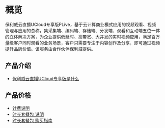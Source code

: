 <!--一下子提供一种思路，欢迎大家发挥 -->

# 概览
保利威云直播UCloud专享版PLive，基于云计算商业模式应用的视频观看、视频管理与应用的总称，集采集端、编码端、存储端、分发端、观看和互动端五位一体的立体解决方案，为企业提供低延时、高带宽、大并发的实时视频应用，满足百万量级客户同时观看的业务场景，客户只需要专注于内容创作及分享，即可通过视频提升品牌价值。该服务由合作伙伴保利威提供。    

## 产品介绍
* [保利威云直播UCloud专享版是什么](plive/introduction)

## 产品价格
* [计费说明](/plive/price/index)
* [时长套餐包 说明](/plive/price/prepay)
* [时长套餐包 购买指南](/plive/price/PrepayGuide)

